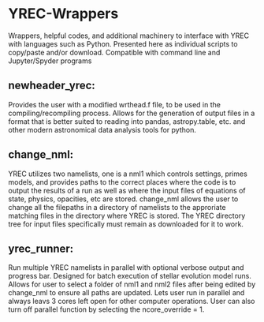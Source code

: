 # YREC-Wrappers
Wrappers, helpful codes, and additional machinery to interface with YREC with languages such as Python. Presented here as individual scripts to copy/paste and/or download. Compatible with command line and Jupyter/Spyder programs

## newheader_yrec:
Provides the user with a modified wrthead.f file, to be used in the compiling/recompiling process. Allows for the generation of output files in a format that is better suited to reading into pandas, astropy.table, etc. and other modern astronomical data analysis tools for python. 

## change_nml: 
YREC utilizes two namelists, one is a nml1 which controls settings, primes models, and provides paths to the correct places where the code is to output the results of a run as well as where the input files of equations of state, physics, opacities, etc are stored. change_nml allows the user to change all the filepaths in a directory of namelists to the approriate matching files in the directory where YREC is stored. The YREC directory tree for input files specifically must remain as downloaded for it to work. 

## yrec_runner:
Run multiple YREC namelists in parallel with optional verbose output and progress bar. Designed for batch execution of stellar evolution model runs. Allows for user to select a folder of nml1 and nml2 files after being edited by change_nml to ensure all paths are updated. Lets user run in parallel and always leavs 3 cores left open for other computer operations. User can also turn off parallel function by selecting the ncore_override = 1.
